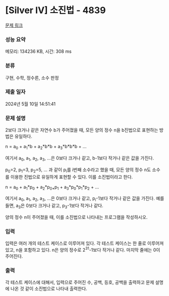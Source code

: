 # [Silver IV] 소진법 - 4839 

[문제 링크](https://www.acmicpc.net/problem/4839) 

### 성능 요약

메모리: 134236 KB, 시간: 308 ms

### 분류

구현, 수학, 정수론, 소수 판정

### 제출 일자

2024년 5월 10일 14:51:41

### 문제 설명

<p>2보다 크거나 같은 자연수 b가 주어졌을 때, 모든 양의 정수 n을 b진법으로 표현하는 방법은 유일하다.</p>

<p>n = a<sub>0</sub> + a<sub>1</sub>*b + a<sub>2</sub>*b*b + a<sub>3</sub>*b*b*b + ...</p>

<p>여기서 a<sub>0</sub>, a<sub>1</sub>, a<sub>2</sub>, a<sub>3</sub>, ...은 0보다 크거나 같고, b-1보다 작거나 같은 값을 가진다.</p>

<p>p<sub>0</sub>=2, p<sub>1</sub>=3, p<sub>2</sub>=5, ... 과 같이 p<sub>i</sub>를 i번째 소수라고 했을 때, 모든 양의 정수 n도 소수를 이용한 진법으로 유일하게 표현할 수 있다. 이를 소진법이라고 한다.</p>

<p>n = a<sub>0</sub> + a<sub>1</sub>*p<sub>0</sub> + a<sub>2</sub>*p<sub>0*</sub>p<sub>1</sub> + a<sub>3</sub>*p<sub>0</sub>*p<sub>1</sub>*p<sub>2</sub> + ...</p>

<p>여기서 a<sub>0</sub>, a<sub>1</sub>, a<sub>2</sub>, a<sub>3</sub>, ...은 0보다 크거나 같고, p<sub>i</sub>-1보다 작거나 같은 값을 가진다. 예를 들면, a<sub>3</sub>은 0보다 크거나 같고, p<sub>3</sub>-1보다 작거나 같다.</p>

<p>양의 정수 n이 주어졌을 때, 이를 소진법으로 나타내는 프로그램을 작성하시오.</p>

### 입력 

 <p>입력은 여러 개의 테스트 케이스로 이루어져 있다. 각 테스트 케이스는 한 줄로 이루어져 있고, n을 포함하고 있다. n은 양의 정수로 2<sup>31</sup>-1보다 작거나 같다. 마지막 줄에는 0이 주어진다.</p>

### 출력 

 <p>각 테스트 케이스에 대해서, 입력으로 주어진 수, 공백, 등호, 공백을 출력하고 문제 설명에 나온 것 같이 소진법으로 나타내 출력한다.</p>

